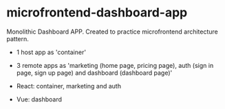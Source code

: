 # microfrontend-dashboard-app

Monolithic Dashboard APP. Created to practice microfrontend architecture pattern.

- 1 host app as 'container'
- 3 remote apps as 'marketing (home page, pricing page), auth (sign in page, sign up page) and dashboard (dashboard page)'

- React: container, marketing and auth
- Vue: dashboard
